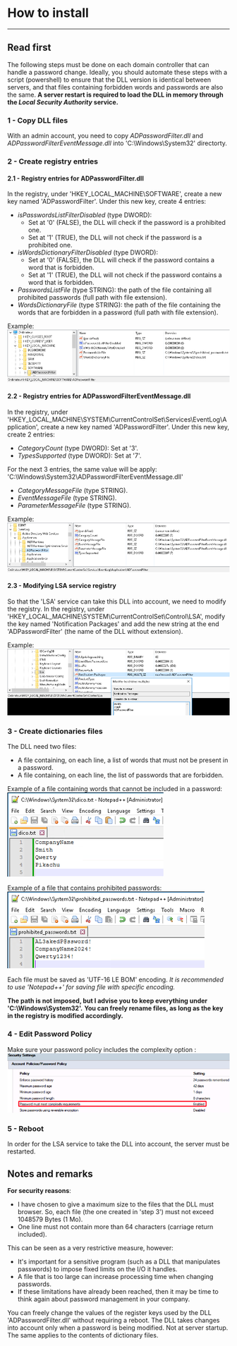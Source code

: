 # How to install
---

## Read first

The following steps must be done on each domain controller that can handle a password change.
Ideally, you should automate these steps with a script (powershell) to ensure that the DLL version is identical between servers, and that files containing forbidden words and passwords are also the same.
**A server restart is required to load the DLL in memory through the *Local Security Authority* service.**

### 1 - Copy DLL files

With an admin account, you need to copy *ADPasswordFilter.dll* and *ADPasswordFilterEventMessage.dll* into 'C:\Windows\System32\' directorty.

### 2 - Create registry entries

#### 2.1 - Registry entries for ADPasswordFilter.dll
In the registry, under 'HKEY_LOCAL_MACHINE\SOFTWARE\', create a new key named 'ADPasswordFilter'.
Under this new key, create 4 entries:
- *isPasswordsListFilterDisabled* (type DWORD):
  - Set at '0' (FALSE), the DLL will check if the password is a prohibited one.
  - Set at '1' (TRUE), the DLL will not check if the password is a prohibited one.
- *isWordsDictionaryFilterDisabled* (type DWORD):
  - Set at '0' (FALSE), the DLL will check if the password contains a word that is forbidden.
  - Set at '1' (TRUE), the DLL will not check if the password contains a word that is forbidden.
- *PasswordsListFile* (type STRING): the path of the file containing all prohibited passwords (full path with file extension).
- *WordsDictionaryFile* (type STRING): the path of the file containing the words that are forbidden in a password (full path with file extension).

Example:
![Example of registry entries for ADPasswordFilter.dll](images/registry_ADPasswordFilter.png)

#### 2.2 - Registry entries for ADPasswordFilterEventMessage.dll
In the registry, under 'HKEY_LOCAL_MACHINE\SYSTEM\CurrentControlSet\Services\EventLog\Application\', create a new key named 'ADPasswordFilter'.
Under this new key, create 2 entries:
- *CategoryCount* (type DWORD): Set at '3'.
- *TypesSupported* (type DWORD): Set at '7'.

For the next 3 entries, the same value will be apply: 'C:\Windows\System32\ADPasswordFilterEventMessage.dll'
- *CategoryMessageFile* (type STRING).
- *EventMessageFile* (type STRING).
- *ParameterMessageFile* (type STRING).

Example:
![Example of registry entries for ADPasswordFilterEventMessage.dll](images/registry_ADPasswordFilterEventMessage.png)

#### 2.3 - Modifying LSA service registry

So that the 'LSA' service can take this DLL into account, we need to modify the registry.
In the registry, under 'HKEY_LOCAL_MACHINE\SYSTEM\CurrentControlSet\Control\LSA', modify the key named 'Notification Packages' and add the new string at the end 'ADPasswordFilter' (the name of the DLL without extension).

Example:
![Example of lsa service modification in registry](images/registry_modifying-lsa.png)

### 3 - Create dictionaries files

The DLL need two files:
- A file containing, on each line, a list of words that must not be present in a password.
- A file containing, on each line, the list of passwords that are forbidden.

Example of a file containing words that cannot be included in a password:
![example of a file containing words that cannot be included in a password](images/dico_example.png)

Example of a file that contains prohibited passwords:
![Example of a file that contains prohibited words](images/passwords_example.png)

Each file must be saved as 'UTF-16 LE BOM' encoding.
*It is recommended to use 'Notepad++' for saving file with specific encoding.*

**The path is not imposed, but I advise you to keep everything under 'C:\Windows\System32'.**
**You can freely rename files, as long as the key in the registry is modified accordingly.**

### 4 - Edit Password Policy

Make sure your password policy includes the complexity option :
![Password Policy Complexity](images/password_policy_complexity.png)

### 5 - Reboot

In order for the LSA service to take the DLL into account, the server must be restarted.

## Notes and remarks

**For security reasons**:
- I have chosen to give a maximum size to the files that the DLL must browser. So, each file (the one created in 'step 3') must not exceed 1048579 Bytes (1 Mo).
- One line must not contain more than 64 characters (carriage return included).

This can be seen as a very restrictive measure, however:
- It's important for a sensitive program (such as a DLL that manipulates passwords) to impose fixed limits on the I/O it handles.
- A file that is too large can increase processing time when changing passwords.
- If these limitations have already been reached, then it may be time to think again about password management in your company.

You can freely change the values of the register keys used by the DLL 'ADPasswordFilter.dll' without requiring a reboot. The DLL takes changes into account only when a password is being modified. Not at server startup.
The same applies to the contents of dictionary files.
